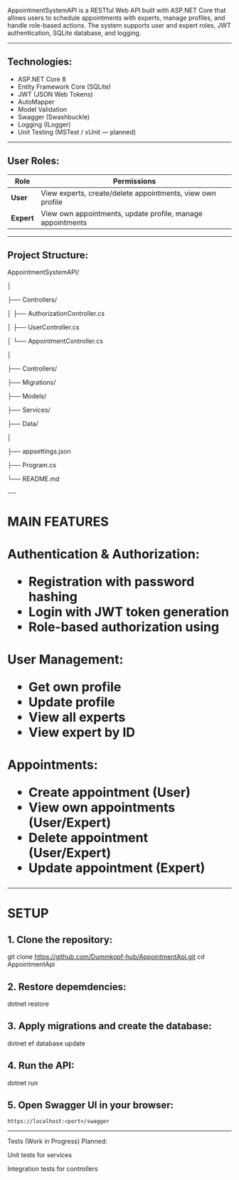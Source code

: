 AppointmentSystemAPI is a RESTful Web API built with ASP.NET Core that allows users to schedule appointments with experts, manage profiles, and handle role-based actions. The system supports user and expert roles, JWT authentication, SQLite database, and logging.

---

<h2>Technologies:</h2>

- ASP.NET Core 8
- Entity Framework Core (SQLite)
- JWT (JSON Web Tokens)
- AutoMapper
- Model Validation
- Swagger (Swashbuckle)
- Logging (ILogger)
- Unit Testing (MSTest / xUnit — planned)

---

<h2>User Roles:</h2>

| Role     | Permissions                                                         |
|----------|----------------------------------------------------------------------|
| **User**   | View experts, create/delete appointments, view own profile            |
| **Expert** | View own appointments, update profile, manage appointments            |

---

<h2>Project Structure:</h2>

<p>AppointmentSystemAPI/</p>
<p>│</p>
<p>├── Controllers/</p>
<p>│ ├── AuthorizationController.cs</p>
<p>│ ├── UserController.cs</p>
<p>│ └── AppointmentController.cs</p>
<p>│</p>
<p>├── Controllers/</p>
<p>├── Migrations/</p>
<p>├── Models/</p>
<p>├── Services/</p>
<p>├── Data/</p>
<p>│</p>
<p>├── appsettings.json</p>
<p>├── Program.cs</p>
<p>└── README.md</p>
---

<h1>MAIN FEATURES

<h1>Authentication & Authorization:

- Registration with password hashing
- Login with JWT token generation
- Role-based authorization using

<h1>User Management:

- Get own profile
- Update profile 
- View all experts
- View expert by ID

<h1>Appointments:

- Create appointment (User)
- View own appointments (User/Expert)
- Delete appointment (User/Expert)
- Update appointment (Expert)

---

<h1>SETUP</h1>

<h2>1. Clone the repository:</h2>
   
   git clone https://github.com/Dummkopf-hub/AppointmentApi.git
   cd AppointmentApi

<h2>2. Restore depemdencies:</h2>

   dotnet restore
   
<h2>3. Apply migrations and create the database:</h2>

   dotnet ef database update

<h2>4. Run the API:</h2>

   dotnet run

<h2>5. Open Swagger UI in your browser:</h2>

    https://localhost:<port>/swagger

---

Tests (Work in Progress)
Planned:

Unit tests for services

Integration tests for controllers
 
